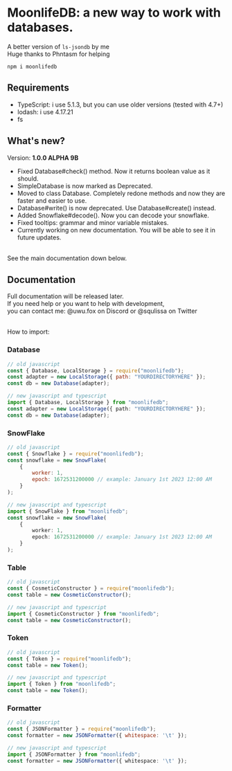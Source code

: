 # MoonlifeDB: a new way to work with databases.

A better version of `ls-jsondb` by me <br />
Huge thanks to Phntasm for helping <br />

```npm i moonlifedb```

## Requirements

+ TypeScript: i use 5.1.3, but you can use older versions (tested with 4.7+) <br />
+ lodash: i use 4.17.21 <br />
+ fs <br />

## What's new?

Version: **1.0.0 ALPHA 9B** <br />
+ Fixed Database#check() method. Now it returns boolean value as it should.<br />
+ SimpleDatabase is now marked as Deprecated.<br />
+ Moved to class Database. Completely redone methods and now they are faster and easier to use.<br />
+ Database#write() is now deprecated. Use Database#create() instead.<br />
+ Added Snowflake#decode(). Now you can decode your snowflake.<br />
+ Fixed tooltips: grammar and minor variable mistakes.<br />
+ Currently working on new documentation. You will be able to see it in future updates.<br /><br />

See the main documentation down below. <br />

## Documentation

Full documentation will be released later. <br />
If you need help or you want to help with development,<br />
you can contact me: @uwu.fox on Discord or @squlissa on Twitter<br /> <br />

How to import: <br />

### Database

```js
// old javascript
const { Database, LocalStorage } = require("moonlifedb");
const adapter = new LocalStorage({ path: "YOURDIRECTORYHERE" });
const db = new Database(adapter);
```

```ts
// new javascript and typescript
import { Database, LocalStorage } from "moonlifedb";
const adapter = new LocalStorage({ path: "YOURDIRECTORYHERE" });
const db = new Database(adapter);
```

### SnowFlake

```js
// old javascript
const { Snowflake } = require("moonlifedb");
const snowflake = new SnowFlake(
    {
        worker: 1,
        epoch: 1672531200000 // example: January 1st 2023 12:00 AM
    }
);
```

```ts
// new javascript and typescript
import { SnowFlake } from "moonlifedb";
const snowflake = new SnowFlake(
    {
        worker: 1,
        epoch: 1672531200000 // example: January 1st 2023 12:00 AM
    }
);
```

### Table

```js
// old javascript
const { CosmeticConstructor } = require("moonlifedb");
const table = new CosmeticConstructor();
```

```ts
// new javascript and typescript
import { CosmeticConstructor } from "moonlifedb";
const table = new CosmeticConstructor();
```

### Token

```js
// old javascript
const { Token } = require("moonlifedb");
const table = new Token();
```

```ts
// new javascript and typescript
import { Token } from "moonlifedb";
const table = new Token();
```

### Formatter

```js
// old javascript
const { JSONFormatter } = require("moonlifedb");
const formatter = new JSONFormatter({ whitespace: '\t' });
```

```ts
// new javascript and typescript
import { JSONFormatter } from "moonlifedb";
const formatter = new JSONFormatter({ whitespace: '\t' });
```
